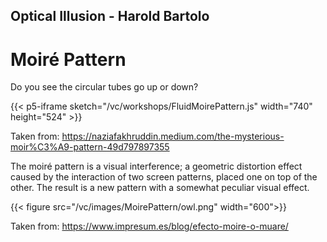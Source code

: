 ## Optical Illusion - Harold Bartolo

# Moiré Pattern

Do you see the circular tubes go up or down?

{{< p5-iframe sketch="/vc/workshops/FluidMoirePattern.js" width="740" height="524" >}}

Taken from: https://naziafakhruddin.medium.com/the-mysterious-moir%C3%A9-pattern-49d797897355

The moiré pattern is a visual interference; a geometric distortion effect caused by the interaction of two screen patterns, placed one on top of the other. The result is a new pattern with a somewhat peculiar visual effect.

{{< figure src="/vc/images/MoirePattern/owl.png" width="600">}}

Taken from: https://www.impresum.es/blog/efecto-moire-o-muare/